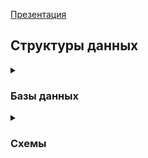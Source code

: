 [Презентация](https://www.youtube.com/watch?v=UNdB2fvDdcw&list=PLaFqU3KCWw6LPcuYVymLcXl3muC45mu3e&index=9)

## Структуры данных

<details><summary><h3>Базы данных</h3></summary>

#### template0
Используется при восстановлении, когда нужен гарантированный бесконфликтный импорт объектов сторонней базы в новую. 
Кроме того, создание базы с кодировкой, отличной от умолчания, возможно только с этой пустой базы.
#### template1
template1 = model. Здесь можно создавать объекты. которые будут автоматически клонироваться при создании каждой новой базы.
Расширения также клонируются.
#### postgres
Используется по умолчанию всеми сервисами для первичного соединения.

> При создании базы данных можно указать имя шаблона, с которого будут клонироваться все объекты.

</details>
<details><summary><h3>Схемы</h3></summary>
  
Посмотреть схемы и таблички
```
\dn
\dt
```
перенести табличку в другую схему
```
ALTER TABLE t SET SHEMA app;
```
### Путь поиска
Определяется в search_path.
Реальное значение (с учетом исключаемых путей) - current_schemas.
По умолчанию объекты создаются в public.
Путь поиска начинается с pg_catalog, затем public.
Если мы создаем схему, соответствующую имени пользователя (логину ОС), то она становится первой по умолчанию перед pg_catalog и public.
### Установка
```
set search_path = public, app;
alter database db set search_path = public, app;
```
### Временные таблицы
Не логируются и не кэшируются в глобальном кэше. Но кэшируются в локальном.
> За кэширование в локальном кэше отвечает **temp_buffers**, который по сути аналогичен work_mem в глобальном кэше. Сильно большим ставить не рекомендуют, ибо касается только текущей сессии.

Создаются в специальных схемах **pg_temp_n**.
Обращение происходит по пути pg_temp.tmp_table.
> Для пути поиска добавляется в самое начало. Если происходит замещение по имени таблицы, находящейся в рабочей схеме, то мы ее больше не увидим в каталоге \dt.

Создание
```
create temp table t...
```
Время жизни можно установить до конца сеанса или до конца транзакции.
### Удаление
Можно удалить сразу со всеми включенными объектами (опция CASCADE).

> Только схемы принадлежат одной базе данных. Табличные пространства и роли могут иметь объекты в разных базах данных кластера. Поэтому объекты последних надо искать, переключаясь последовательно по всем базам.
 
### Системный каталог
**pg_catalog** или **information_schema** (стандарт SQL). Внутри psql соотв **\d**.
pg_catalog располагается внутри каждой базы данных и содержит описание ее объектов.
```
select * from pg_database where datname = 'dbname' \gx -- списрок баз
select * from pg_namespace where nspname = 'public' \gx -- пространства
select * from pg_class where relname = '^(emp|top).*'; -- отношения (таблицы, индексы, представления, последовательности и т.п.) начинающиеся либо на emp либо на top
select * from pg_table (pg_views); -- одна из оберток над pg_class. выводящая имена вместо идентификаторов

-- psql
\dt -- tables
\dv public.* -- views filtered by seacrh mask
\dtvis -- tables, indexes, views and sequences
\dt+ -- with additional info
\d object_name -- common object info
\d+ object_name -- with additional info (ex - select text for view)
\dfS pg*size -- system functions by pattern
\sf pg_catalog.pg_database_size(oid) -- show function internals
```
[Вывод текста системной функции](https://github.com/AV-ghub/PostgreSQL/blob/main/001%20%D0%90%D0%B4%D0%BC%D0%B8%D0%BD%D0%B8%D1%81%D1%82%D1%80%D0%B8%D1%80%D0%BE%D0%B2%D0%B0%D0%BD%D0%B8%D0%B5/010%20%D0%97%D0%B0%D0%B4%D0%B0%D1%87%D0%B8%20%D0%B0%D0%B4%D0%BC%D0%B8%D0%BD%D0%B8%D1%81%D1%82%D1%80%D0%B8%D1%80%D0%BE%D0%B2%D0%B0%D0%BD%D0%B8%D1%8F/%D0%9F%D0%BE%D0%BB%D0%B5%D0%B7%D0%BD%D1%8B%D0%B5%20%D1%81%D0%BA%D1%80%D0%B8%D0%BF%D1%82%D1%8B.md#%D0%B2%D1%8B%D0%B2%D0%BE%D0%B4-%D1%82%D0%B5%D0%BA%D1%81%D1%82%D0%B0-%D1%81%D0%B8%D1%81%D1%82%D0%B5%D0%BC%D0%BD%D0%BE%D0%B9-%D1%84%D1%83%D0%BD%D0%BA%D1%86%D0%B8%D0%B8)

#### OID и REG-типы
```
select * from pg_attribute where attrelid = 'employees'::regclass
где
'employees'::regclass = (select oid from pg_regclass where relname = 'employees')
```
[Список regtypes](https://github.com/AV-ghub/PostgreSQL/blob/main/001%20%D0%90%D0%B4%D0%BC%D0%B8%D0%BD%D0%B8%D1%81%D1%82%D1%80%D0%B8%D1%80%D0%BE%D0%B2%D0%B0%D0%BD%D0%B8%D0%B5/010%20%D0%97%D0%B0%D0%B4%D0%B0%D1%87%D0%B8%20%D0%B0%D0%B4%D0%BC%D0%B8%D0%BD%D0%B8%D1%81%D1%82%D1%80%D0%B8%D1%80%D0%BE%D0%B2%D0%B0%D0%BD%D0%B8%D1%8F/%D0%9F%D0%BE%D0%BB%D0%B5%D0%B7%D0%BD%D1%8B%D0%B5%20%D1%81%D0%BA%D1%80%D0%B8%D0%BF%D1%82%D1%8B.md#%D1%81%D0%BF%D0%B8%D1%81%D0%BE%D0%BA-regtypes)

</details>
